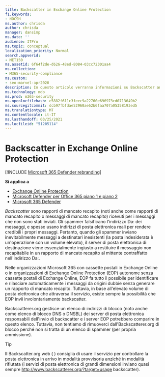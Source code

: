 ```yaml
---
title: Backscatter in Exchange Online Protection
f1.keywords:
- NOCSH
ms.author: chrisda
author: chrisda
manager: dansimp
ms.date: ''
audience: ITPro
ms.topic: conceptual
localization_priority: Normal
search.appverid:
- MET150
ms.assetid: 6f64f2de-d626-48ed-8084-03cc72301aa4
ms.collection:
- M365-security-compliance
ms.custom:
- seo-marvel-apr2020
description: In questo articolo verranno informazioni su Backscatter and Microsoft Exchange Online Protection (EOP)
ms.technology: mdo
ms.prod: m365-security
ms.openlocfilehash: e5882f611c3feec9a22760e696973cd0713649b2
ms.sourcegitcommit: dcb97fbfdae52960ae62b6faa707a05358193ed5
ms.translationtype: MT
ms.contentlocale: it-IT
ms.lasthandoff: 03/25/2021
ms.locfileid: "51205114"
---
```

# <a name="backscatter-in-eop"></a>Backscatter in Exchange Online Protection

[!INCLUDE [Microsoft 365 Defender rebranding](../includes/microsoft-defender-for-office.md)]

**Si applica a**
- [Exchange Online Protection](exchange-online-protection-overview.md)
- [Microsoft Defender per Office 365 piano 1 e piano 2](defender-for-office-365.md)
- [Microsoft 365 Defender](../defender/microsoft-365-defender.md)

*Backscatter* sono rapporti di mancato recapito (noti anche come rapporti di mancato recapito o messaggi di mancato recapito) ricevuti per i messaggi che non sono stati inviati. Gli spammer falsificano l'indirizzo Da: dei messaggi, e spesso usano indirizzi di posta elettronica reali per rendere credibili i propri messaggi. Pertanto, quando gli spammer inviano inevitabilmente messaggi a destinatari inesistenti (la posta indesiderata è un'operazione con un volume elevato), il server di posta elettronica di destinazione viene essenzialmente ingiusto a restituire il messaggio non recapitabile in un rapporto di mancato recapito al mittente contraffatto nell'indirizzo Da:.

Nelle organizzazioni Microsoft 365 con cassette postali in Exchange Online o in organizzazioni di Exchange Online Protection (EOP) autonome senza cassette postali di Exchange Online, EOP fa tutto il possibile per identificare e rilasciare automaticamente i messaggi da origini dubbie senza generare un rapporto di mancato recapito. Tuttavia, in base all'elevato volume di posta elettronica che attraversa il servizio, esiste sempre la possibilità che EOP invii involontariamente backscatter.

Backscatterer.org gestisce un elenco di indirizzi di blocco (noto anche come elenco di blocco DNS o DNSBL) dei server di posta elettronica responsabili dell'invio di backscatter e i server EOP potrebbero comparire in questo elenco. Tuttavia, non tentiamo di rimuoverci dall'Backscatterer.org di blocco perché non si tratta di un elenco di spammer (per propria ammissione).

> [!TIP]
> Il Backscatter.org web ( ) consiglia di usare il servizio per controllare la posta elettronica in arrivo in modalità provvisoria anziché in modalità rifiutata (i servizi di posta elettronica di grandi dimensioni inviano quasi sempre <http://www.backscatterer.org/?target=usage> backscatter).
